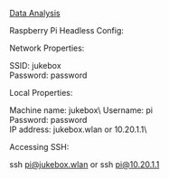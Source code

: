 [Data Analysis](https://docs.google.com/spreadsheets/d/e/2PACX-1vStT4NREfGkwKMStpEa-o5KIhCR4csvJbEJOUgUzh9qBbeKldrRmfz80WkBd-7bUAp2Ha5q7MHIafhW/pubhtml?gid=0&single=true)



Raspberry Pi Headless Config:

Network Properties:

SSID: jukebox\
Password: password

Local Properties:

Machine name: jukebox\ 
Username: pi\
Password: password\
IP address: jukebox.wlan or 10.20.1.1\

Accessing SSH:

ssh pi@jukebox.wlan or ssh pi@10.20.1.1

